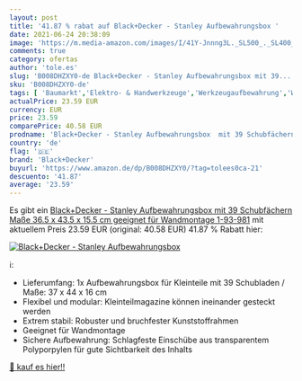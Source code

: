```yaml
---
layout: post
title: '41.87 % rabat auf Black+Decker - Stanley Aufbewahrungsbox '
date: 2021-06-24 20:38:09
image: 'https://m.media-amazon.com/images/I/41Y-Jnnng3L._SL500_._SL400_.jpg'
comments: true
category: ofertas
author: 'tole.es'
slug: 'B008DHZXY0-de Black+Decker - Stanley Aufbewahrungsbox mit 39...'
sku: 'B008DHZXY0-de'
tags: [ 'Baumarkt','Elektro- & Handwerkzeuge','Werkzeugaufbewahrung','Werkzeugkästen','black+decker', ]
actualPrice: 23.59 EUR
currency: EUR
price: 23.59
comparePrice: 40.58 EUR
prodname: 'Black+Decker - Stanley Aufbewahrungsbox  mit 39 Schubfächern  Maße 36.5 x 43.5 x 15.5 cm  geeignet für Wandmontage  1-93-981'
country: 'de'
flag: '🇩🇪'
brand: 'Black+Decker'
buyurl: 'https://www.amazon.de/dp/B008DHZXY0/?tag=tolees0ca-21'
descuento: '41.87'
average: '23.59'
---
```


Es gibt ein [Black+Decker - Stanley Aufbewahrungsbox  mit 39 Schubfächern  Maße 36.5 x 43.5 x 15.5 cm  geeignet für Wandmontage  1-93-981](https://www.amazon.de/dp/B008DHZXY0/?tag=tolees0ca-21) mit aktuellem Preis 23.59 EUR (original: 40.58 EUR) 41.87 % Rabatt hier:

[![Black+Decker - Stanley Aufbewahrungsbox ](https://m.media-amazon.com/images/I/41Y-Jnnng3L._SL500_._SL400_.jpg)](https://www.amazon.de/dp/B008DHZXY0/?tag=tolees0ca-21)

ℹ️:

- Lieferumfang: 1x Aufbewahrungsbox für Kleinteile mit 39 Schubladen / Maße: 37 x 44 x 16 cm
- Flexibel und modular: Kleinteilmagazine können ineinander gesteckt werden
- Extrem stabil: Robuster und bruchfester Kunststoffrahmen
- Geeignet für Wandmontage
- Sichere Aufbewahrung: Schlagfeste Einschübe aus transparentem Polyporpylen für gute Sichtbarkeit des Inhalts

[🛒 kauf es hier!!](https://www.amazon.de/dp/B008DHZXY0/?tag=tolees0ca-21)
